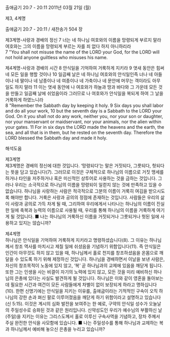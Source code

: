 출애굽기 20:7 - 20:11 
2011년 03월 21일 (월)

제3, 4계명



출애굽기 20:7 - 20:11 / 새찬송가 504 장


제3계명-사랑과 경배의 정신
7 너는 네 하나님 여호와의 이름을 망령되게 부르지 말라 여호와는 그의 이름을 망령되게 부르는 자를 죄 없다 하지 아니하리라  
7 "You shall not misuse the name of the LORD your God, for the LORD will not hold anyone guiltless who misuses his name. 

제4계명-사랑과 경배의 시간
8 안식일을 기억하여 거룩하게 지키라 9 엿새 동안은 힘써 네 모든 일을 행할 것이나 10 일곱째 날은 네 하나님 여호와의 안식일인즉 너나 네 아들이나 네 딸이나 네 남종이나 네 여종이나 네 가축이나 네 문안에 머무는 객이라도 아무 일도 하지 말라 11 이는 엿새 동안에 나 여호와가 하늘과 땅과 바다와 그 가운데 모든 것을 만들고 일곱째 날에 쉬었음이라 그러므로 나 여호와가 안식일을 복되게 하여 그 날을 거룩하게 하였느니라  
8 "Remember the Sabbath day by keeping it holy. 9 Six days you shall labor and do all your work, 10 but the seventh day is a Sabbath to the LORD your God. On it you shall not do any work, neither you, nor your son or daughter, nor your manservant or maidservant, nor your animals, nor the alien within your gates. 11 For in six days the LORD made the heavens and the earth, the sea, and all that is in them, but he rested on the seventh day. Therefore the LORD blessed the Sabbath day and made it holy.

해석도움





제3계명  
제3계명은 경배의 정신에 대한 것입니다. ‘망령되다’는 말은 거짓되다, 그릇되다, 헛되다는 뜻을 담고 있습니다(7). 그러므로 이것은 구체적으로 하나님의 이름으로 거짓 맹세를 하거나 타인을 저주하거나 혹은 미신적인 상투어로 사용하는 것을 금하는 것입니다. 그러나 우리는 소극적으로 하나님의 이름을 망령되이 일컫지 않는 것에 만족하고 있을 수 없습니다. 하나님을 사랑하는 사람은 적극적으로 그분의 이름이 거룩히 여김을 받으시도록 해야만 합니다. 거룩은 사랑과 공의의 정점에 존재하는 것입니다. 사람들은 우리의 삶이 사랑과 공의로 가득 차게 될 때, 그리하여 우리에게서 나타나는 하나님의 이름이 진실한 일에 축복과 능력의 이름으로 사용될 때, 우리를 통해 하나님의 이름을 거룩하게 여기게 될 것입니다. 
■ 나는 하나님의 거룩하신 이름을 거짓되거나 그릇되거나 헛된 일에 사용하고 있지는 않습니까?  

제4계명  
하나님은 안식일을 기억하여 거룩하게 지키라고 명령하셨습니다(8). 그 이유는 하나님께서 창조 역사를 마치시고 제칠 일에 쉬셨음을 기념하기 위함입니다(11). 즉 안식일은 인간이 아무것도 하지 않고 있을 때, 하나님께서 홀로 천지를 창조하셨음을 온몸으로 깨달을 수 있도록 하기 위해 제정하신 것입니다. 하나님을 경배하면서 이날을 보낸 사람은, 자신의 창조목적이 노동에 있지 않고, ‘복’ 곧 하나님과의 교제에 있음을 깨닫게 됩니다. 또한 그는 인생을 사는 비결이 자기의 노력에 있지 않고, 모든 것을 미리 예비하신 하나님의 은총에 있다는 사실도 발견하게 될 것입니다. 하나님은 이와 같이 영혼을 돌아보는 데 필요한 시간과 여건이 모든 사람들에게 차별이 없이 보장되게 하라고 명하십니다(10). 한편 신명기에는 안식일을 지키는 이유를, 출애굽이라는 기적적인 구속이 오직 하나님의 강한 손과 펴신 팔로 이루어졌음을 깨닫게 하기 위함이라고 설명하고 있습니다(신 5:15). 이것은 계시의 심화 발전을 보여주는 한 예로, 구약의 안식일 성수가 오늘날의 주일성수로 승화된 것과 같은 원리입니다. 신약성도인 우리가 예수님의 부활하신 날(주일)을 지키는 이유는 그리스도께서 홀로 이루신 구속사역을 기념하고, 장차 주께서 주실 완전한 안식을 사모함에 있습니다.
■ 나는 주일성수를 통해 하나님과 교제하는 복과 하나님께서 예비해 놓으신 은총을 누리고 있습니까?